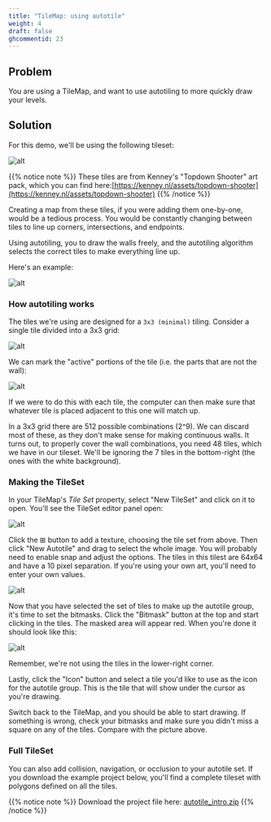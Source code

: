 ```yaml
---
title: "TileMap: using autotile"
weight: 4
draft: false
ghcommentid: 23
---
```


## Problem

You are using a TileMap, and want to use autotiling to more quickly draw your levels.

## Solution

For this demo, we'll be using the following tileset:

![alt](/godot_recipes/img/autotile_tileset.png)

{{% notice note %}}
These tiles are from Kenney's "Topdown Shooter" art pack, which you can find here:[https://kenney.nl/assets/topdown-shooter](https://kenney.nl/assets/topdown-shooter)
{{% /notice %}}

Creating a map from these tiles, if you were adding them one-by-one, would be a tedious process. You would be constantly changing between tiles to line up corners, intersections, and endpoints.

Using autotiling, you to draw the walls freely, and the autotiling algorithm selects the correct tiles to make everything line up.

Here's an example:

![alt](/godot_recipes/img/autotile_demo.gif)

### How autotiling works

The tiles we're using are designed for a `3x3 (minimal)` tiling. Consider a single tile divided into a 3x3 grid:

![alt](/godot_recipes/img/autotile_bitmask_tile.png)

We can mark the "active" portions of the tile (i.e. the parts that are not the wall):

![alt](/godot_recipes/img/autotile_bitmask_tile2.png)

If we were to do this with each tile, the computer can then make sure that whatever tile is placed adjacent to this one will match up.

In a 3x3 grid there are 512 possible combinations (2^9). We can discard most of these, as they don't make sense for making continuous walls. It turns out, to properly cover the wall combinations, you need 48 tiles, which we have in our tileset. We'll be ignoring the 7 tiles in the bottom-right (the ones with the white background).

### Making the TileSet

In your TileMap's _Tile Set_ property, select "New TileSet" and click on it to open. You'll see the TileSet editor panel open:

![alt](/godot_recipes/img/autotile_frame.png)

Click the ⊞ button to add a texture, choosing the tile set from above. Then click "New Autotile" and drag to select the whole image. You will probably need to enable snap and adjust the options. The tiles in this tilest are 64x64 and have a 10 pixel separation. If you're using your own art, you'll need to enter your own values.

![alt](/godot_recipes/img/autotile_create.png)

Now that you have selected the set of tiles to make up the autotile group, it's time to set the bitmasks. Click the "Bitmask" button at the top and start clicking in the tiles. The masked area will appear red. When you're done it should look like this:

![alt](/godot_recipes/img/autotile_bitmask.png)

Remember, we're not using the tiles in the lower-right corner.

Lastly, click the "Icon" button and select a tile you'd like to use as the icon for the autotile group. This is the tile that will show under the cursor as you're drawing.

Switch back to the TileMap, and you should be able to start drawing. If something is wrong, check your bitmasks and make sure you didn't miss a square on any of the tiles. Compare with the picture above.

### Full TileSet

You can also add collision, navigation, or occlusion to your autotile set. If you download the example project below, you'll find a complete tileset with polygons defined on all the tiles.

{{% notice note %}}
Download the project file here: [autotile_intro.zip](/godot_recipes/files/autotile_intro.zip)
{{% /notice %}}